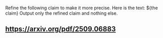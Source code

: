 Refine the following claim to make it more precise.
Here is the text: ${the claim}
Output only the refined claim and nothing else.

https://arxiv.org/pdf/2509.06883
---
